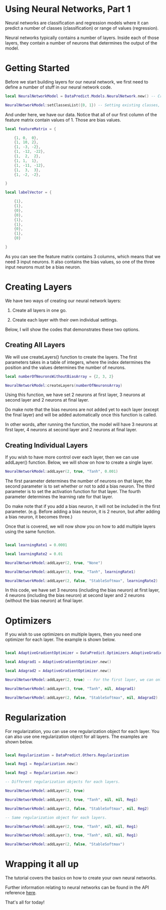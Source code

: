 # Using Neural Networks, Part 1

Neural networks are classification and regression models where it can predict a number of classes (classification) or range of values (regression).

Neural networks typically contains a number of layers. Inside each of those layers, they contain a number of neurons that determines the output of the model.

# Getting Started

Before we start building layers for our neural network, we first need to define a number of stuff in our neural network code.

```lua
local NeuralNetworkModel = DataPredict.Models.NeuralNetwork.new() -- Creating a new model object.

NeuralNetworkModel:setClassesList({0, 1}) -- Setting existing classes, but these can be automatically set by our model if the model uses batch gradient descent.
```

And under here, we have our data. Notice that all of our first column of the feature matrix contain values of 1. Those are bias values.

```lua
local featureMatrix = {

	{1, 0,  0},
	{1, 10, 2},
	{1, -3, -2},
	{1, -12, -22},
	{1,  2,  2},
	{1, 1,  1},
	{1, -11, -12},
	{1,  3,  3},
	{1, -2, -2},

}

local labelVector = {

	{1},
	{1},
	{0},
	{0},
	{1},
	{1},
	{0},
	{1},
	{0}

}
```

As you can see the feature matrix contains 3 columns, which means that we need 3 input neurons. It also contains the bias values, so one of the three input neurons must be a bias neuron.

# Creating Layers

We have two ways of creating our neural network layers:

1. Create all layers in one go.

2. Create each layer with their own individual settings.

Below, I will show the codes that demonstrates these two options.

## Creating All Layers

We will use createLayers() function to create the layers. The first parameters takes in a table of integers, where the index determines the position and the values determines the number of neurons.

```lua
local numberOfNeuronsWithoutBiasArray = {2, 3, 2}

NeuralNetworkModel:createLayers(numberOfNeuronsArray)
```

Using this function, we have set 2 neurons at first layer, 3 neurons at second layer and 2 neurons at final layer. 

Do make note that the bias neurons are not added yet to each layer (except the final layer) and will be added automatically once this function is called.

In other words, after running the function, the model will have 3 neurons at first layer, 4 neurons at second layer and 2 neurons at final layer.

## Creating Individual Layers

If you wish to have more control over each layer, then we can use addLayer() function. Below, we will show on how to create a single layer.

```lua
NeuralNetworkModel:addLayer(2, true, "Tanh", 0.001)
```

The first parameter determines the number of neurons on that layer, the second parameter is to set whether or not to add a bias neuron. The third parameter is to set the activation function for that layer. The fourth parameter determines the learning rate for that layer.

Do make note that if you add a bias neuron, it will not be included in the first parameter. (e.g. Before adding a bias neuron, it is 2 neuron, but after adding a bias neuron, it becomes three.)

Once that is covered, we will now show you on how to add multiple layers using the same function.

```lua

local learningRate1 = 0.0001

local learningRate2 = 0.01

NeuralNetworkModel:addLayer(2, true, "None")

NeuralNetworkModel:addLayer(3, true, "Tanh", learningRate1)

NeuralNetworkModel:addLayer(2, false, "StableSoftmax", learningRate2)

```

In this code, we have set 3 neurons (including the bias neuron) at first layer, 4 neurons (including the bias neuron) at second layer and 2 neurons (without the bias neuron) at final layer. 

# Optimizers

If you wish to use optimizers on multiple layers, then you need one optimizer for each layer. The example is shown below.

```lua

local AdaptiveGradientOptimizer = DataPredict.Optimizers.AdaptiveGradient

local Adagrad1 = AdaptiveGradientOptimizer.new()

local Adagrad2 = AdaptiveGradientOptimizer.new()

NeuralNetworkModel:addLayer(2, true) -- For the first layer, we can only choose number of neurons and set whether or not it has bias.

NeuralNetworkModel:addLayer(3, true, "Tanh", nil, Adagrad1)

NeuralNetworkModel:addLayer(2, false, "StableSoftmax", nil, Adagrad2)

```

# Regularization

For regularization, you can use one regularization object for each layer. You can also use one regularization object for all layers. The examples are shown below.

```lua

local Regularization = DataPredict.Others.Regularization

local Reg1 = Regularization.new()

local Reg2 = Regularization.new()

-- Different regularization objects for each layers.

NeuralNetworkModel:addLayer(2, true)

NeuralNetworkModel:addLayer(3, true, "Tanh", nil, nil, Reg1)

NeuralNetworkModel:addLayer(2, false, "StableSoftmax", nil, Reg2)

-- Same regularization object for each layers.

NeuralNetworkModel:addLayer(2, true, "Tanh", nil, nil, Reg1)

NeuralNetworkModel:addLayer(3, true, "Tanh", nil, nil, Reg1)

NeuralNetworkModel:addLayer(2, false, "StableSoftmax")

```

# Wrapping it all up

The tutorial covers the basics on how to create your own neural networks. 

Further information relating to neural networks can be found in the API reference [here](../API/Models/NeuralNetwork.md).

That's all for today!
